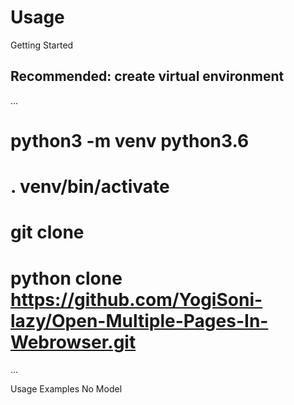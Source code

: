 # Usage

Getting Started

## Recommended: create virtual environment

...
# python3 -m venv python3.6
# . venv/bin/activate
# git clone 
# python clone https://github.com/YogiSoni-lazy/Open-Multiple-Pages-In-Webrowser.git
...

Usage Examples
No Model
